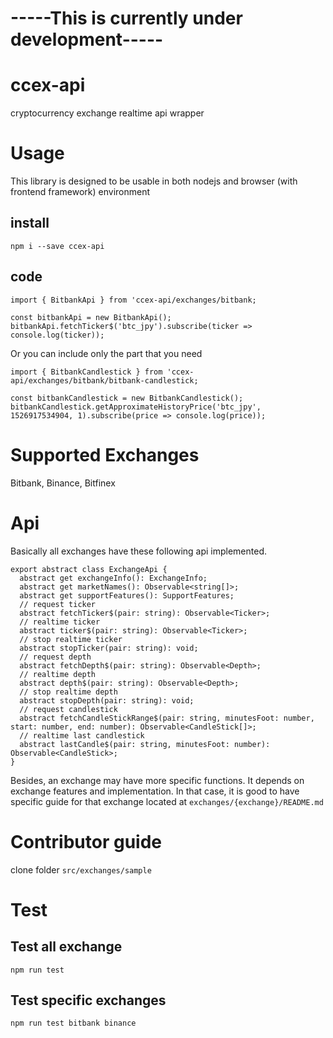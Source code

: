 # -----This is currently under development-----
# ccex-api
cryptocurrency exchange realtime api wrapper

# Usage
This library is designed to be usable in both nodejs and browser (with frontend framework) environment
## install
```
npm i --save ccex-api
```

## code
```
import { BitbankApi } from 'ccex-api/exchanges/bitbank;

const bitbankApi = new BitbankApi();
bitbankApi.fetchTicker$('btc_jpy').subscribe(ticker => console.log(ticker));
```

Or you can include only the part that you need
```
import { BitbankCandlestick } from 'ccex-api/exchanges/bitbank/bitbank-candlestick;

const bitbankCandlestick = new BitbankCandlestick();
bitbankCandlestick.getApproximateHistoryPrice('btc_jpy', 1526917534904, 1).subscribe(price => console.log(price));
```

# Supported Exchanges

Bitbank, Binance, Bitfinex

# Api
Basically all exchanges have these following api implemented.
```
export abstract class ExchangeApi {
  abstract get exchangeInfo(): ExchangeInfo;
  abstract get marketNames(): Observable<string[]>;
  abstract get supportFeatures(): SupportFeatures;
  // request ticker
  abstract fetchTicker$(pair: string): Observable<Ticker>;
  // realtime ticker
  abstract ticker$(pair: string): Observable<Ticker>;
  // stop realtime ticker
  abstract stopTicker(pair: string): void;
  // request depth
  abstract fetchDepth$(pair: string): Observable<Depth>;
  // realtime depth
  abstract depth$(pair: string): Observable<Depth>;
  // stop realtime depth
  abstract stopDepth(pair: string): void;
  // request candlestick
  abstract fetchCandleStickRange$(pair: string, minutesFoot: number, start: number, end: number): Observable<CandleStick[]>;
  // realtime last candlestick
  abstract lastCandle$(pair: string, minutesFoot: number): Observable<CandleStick>;
}
```

Besides, an exchange may have more specific functions. It depends on exchange features and implementation.
In that case, it is good to have specific guide for that exchange located at `exchanges/{exchange}/README.md`

# Contributor guide
clone folder `src/exchanges/sample`

# Test

## Test all exchange
```
npm run test
```

## Test specific exchanges
```
npm run test bitbank binance
```